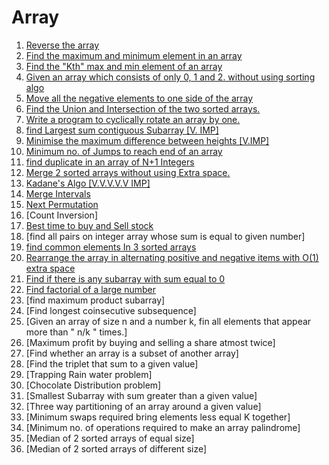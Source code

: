# Array

1. [Reverse the array](ReverseArray.cpp)
2. [Find the maximum and minimum element in an array](MinMax.cpp)
3. [Find the "Kth" max and min element of an array](kthmin.cpp) 
4. [Given an array which consists of only 0, 1 and 2. without using sorting algo](zero.cpp) 
5. [Move all the negative elements to one side of the array](nega.cpp) 
6. [Find the Union and Intersection of the two sorted arrays.](union.cpp)
7. [Write a program to cyclically rotate an array by one.](rotate.cpp)
8. [find Largest sum contiguous Subarray [V. IMP]](maxsum.cpp)
9. [Minimise the maximum difference between heights [V.IMP]](miniheight.cpp)
10. [Minimum no. of Jumps to reach end of an array](minjumps.cpp)
11. [find duplicate in an array of N+1 Integers](duplicate.cpp)
12. [Merge 2 sorted arrays without using Extra space.](merge.cpp)
13. [Kadane's Algo [V.V.V.V.V IMP]](maxsum.cpp)
14. [Merge Intervals](intervals.cpp)
15. [Next Permutation](nextperm.cpp)
16. [Count Inversion]
17. [Best time to buy and Sell stock](stocks.cpp)
18. [find all pairs on integer array whose sum is equal to given number]
19. [find common elements In 3 sorted arrays](common.cpp)
20. [Rearrange the array in alternating positive and negative items with O(1) extra space](alternate.cpp)
21. [Find if there is any subarray with sum equal to 0](sumzero.cpp)
22. [Find factorial of a large number](factorial.cpp)
23. [find maximum product subarray]
24. [Find longest coinsecutive subsequence]
25. [Given an array of size n and a number k, fin all elements that appear more than " n/k " times.]
26. [Maximum profit by buying and selling a share atmost twice]
27. [Find whether an array is a subset of another array]
28. [Find the triplet that sum to a given value]
29. [Trapping Rain water problem]
30. [Chocolate Distribution problem]
31. [Smallest Subarray with sum greater than a given value]
32. [Three way partitioning of an array around a given value]
33. [Minimum swaps required bring elements less equal K together]
34. [Minimum no. of operations required to make an array palindrome]
35. [Median of 2 sorted arrays of equal size]
36. [Median of 2 sorted arrays of different size]